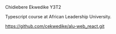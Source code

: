 Chidiebere Ekwedike Y3T2

Typescript course at African Leadership University.

https://github.com/cekwedike/alu-web_react.git